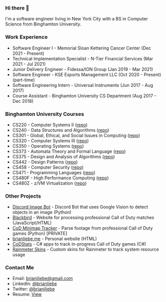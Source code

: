### Hi there 👋

I'm a software engineer living in New York City with a BS in Computer Science from Binghamton University.

### Work Experience

* Software Engineer I - Memorial Sloan Kettering Cancer Center (Dec 2021 - Present)
* Technical Implementation Specialist - N-Tier Financial Services (Mar 2021 - Jul 2021)
* Junior Delivery Engineer - Fidessa/ION Group (Jan 2019 - Mar 2021)
* Software Engineer - KSE Esports Management LLC (Oct 2020 - Present) (part-time)
* Software Engineering Intern - Universal Instruments (Jun 2017 - Aug 2017)
* Course Assistant - Binghamton University CS Department (Aug 2017 - Dec 2018)

### Binghamton University Courses

* CS220 - Computer Systems II ([repo](https://github.com/brianliebe/CS220))
* CS240 - Data Structures and Algorithms  ([repo](https://github.com/brianliebe/CS240))
* CS301 - Global, Ethical, and Social Issues in Computing ([repo](https://github.com/brianliebe/CS301))
* CS320 - Computer Systems III ([repo](https://github.com/brianliebe/CS320))
* CS350 - Operating Systems ([repo](https://github.com/brianliebe/CS350))
* CS373 - Automata Theory and Formal Language ([repo](https://github.com/brianliebe/CS373))
* CS375 - Design and Analysis of Algorithms ([repo](https://github.com/brianliebe/CS375))
* CS442 - Design Patterns ([repo](https://github.com/brianliebe/CS442))
* CS458 - Computer Security ([repo](https://github.com/brianliebe/CS458))
* CS471 - Programming Languages ([repo](https://github.com/brianliebe/CS471))
* CS480F - High Performance Computing ([repo](https://github.com/brianliebe/CS480F))
* CS480Z - z/VM Virtualization ([repo](https://github.com/brianliebe/CS480Z))

### Other Projects

* [Discord Image Bot](https://github.com/brianliebe/discord-bot) - Discord Bot that uses Google Vision to detect objects in an image (Python)
* [Blackbird](https://github.com/brianliebe/blackbird) - Website for processing professional Call of Duty matches (JavaScript/HTML)
* [CoD Minimap Tracker](https://github.com/brianliebe/cod-minimap-tracker) - Parse footage from professional Call of Duty games (Python) [PRIVATE]
* [brianliebe.me](https://github.com/brianliebe/brianliebe.github.io) - Personal website (HTML)
* [CoDStats](https://github.com/brianliebe/codstats) - C# apps to track in-progress Call of Duty games (C#)
* [Rainmeter Skins](https://github.com/brianliebe/rainmeter-circle-meters) - Custom skins for Rainmeter to track system resource usage

### Contact Me

* Email: [brianjliebe@gmail.com](mailto:brianjliebe@gmail.com)
* LinkedIn: [@brianliebe](https://www.linkedin.com/in/brianliebe/)
* Twitter: [@brianjliebe](https://twitter.com/brianjliebe)
* Resume: [View](https://raw.githubusercontent.com/brianliebe/brianliebe.github.io/master/files/resume.pdf)

